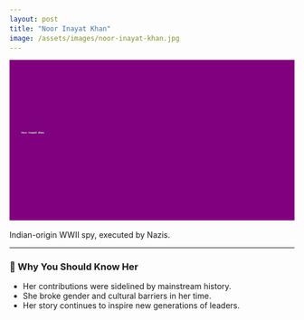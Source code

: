 ```yaml
---
layout: post
title: "Noor Inayat Khan"
image: /assets/images/noor-inayat-khan.jpg
---
```


![Noor Inayat Khan](/assets/images/noor-inayat-khan.jpg)

Indian-origin WWII spy, executed by Nazis.

---

### 🌟 Why You Should Know Her

- Her contributions were sidelined by mainstream history.
- She broke gender and cultural barriers in her time.
- Her story continues to inspire new generations of leaders.

